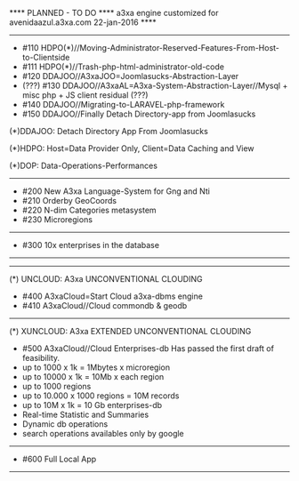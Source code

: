 **** PLANNED - TO DO ****
a3xa engine customized for avenidaazul.a3xa.com 
22-jan-2016 **** 
______________________________________________
* #110 HDPO(\*)//Moving-Administrator-Reserved-Features-From-Host-to-Clientside
* #111 HDPO(\*)//Trash-php-html-administrator-old-code
* #120 DDAJOO//A3xaJOO=Joomlasucks-Abstraction-Layer
* (???) #130 DDAJOO//A3xaAL=A3xa-System-Abstraction-Layer//Mysql + misc php + JS client residual (???)
* #140 DDAJOO//Migrating-to-LARAVEL-php-framework
* #150 DDAJOO//Finally Detach Directory-app from Joomlasucks 

(\*)DDAJOO: Detach Directory App From Joomlasucks

(\*)HDPO: Host=Data Provider Only, Client=Data Caching and View

(\*)DOP: Data-Operations-Performances
______________________________________________
* #200 New A3xa Language-System for Gng and Nti
* #210 Orderby GeoCoords 
* #220 N-dim Categories metasystem 
* #230 Microregions 

______________________________________________
* #300 10x enterprises in the database 

______________________________________________
______________________________________________
(\*) UNCLOUD: A3xa UNCONVENTIONAL CLOUDING
* #400 A3xaCloud=Start Cloud a3xa-dbms engine 
* #410 A3xaCloud//Cloud commondb & geodb 

______________________________________________
(\*) XUNCLOUD: A3xa EXTENDED UNCONVENTIONAL CLOUDING 
* #500 A3xaCloud//Cloud Enterprises-db
Has passed the first draft of feasibility.
* up to 1000 x 1k = 1Mbytes x microregion
* up to 10000 x 1k = 10Mb x each region
* up to 1000 regions
* up to 10.000 x 1000 regions = 10M records 
* up to 10M x 1k = 10 Gb enterprises-db  
* Real-time Statistic and Summaries
* Dynamic db operations
* search operations availables only by google
______________________________________________

* #600 Full Local App

______________________________________________

